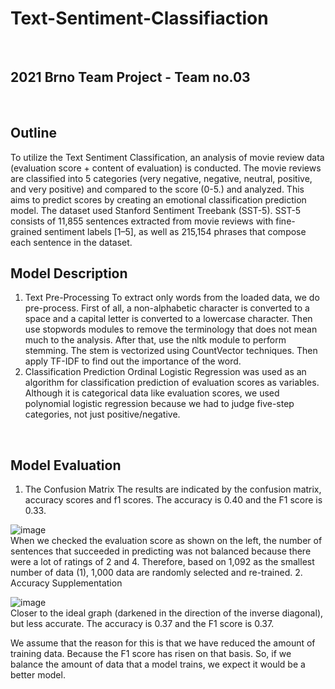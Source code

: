 # Text-Sentiment-Classifiaction
<br>

## 2021 Brno Team Project - Team no.03 

<br>

## Outline
 To utilize the Text Sentiment Classification, an analysis of movie review data (evaluation score + content of evaluation) is conducted. The movie reviews are classified into 5 categories (very negative, negative, neutral, positive, and very positive) and compared to the score (0-5.) and analyzed. This aims to predict scores by creating an emotional classification prediction model. The dataset used Stanford Sentiment Treebank (SST-5). SST-5 consists of 11,855 sentences extracted from movie reviews with fine-grained sentiment labels [1–5], as well as 215,154 phrases that compose each sentence in the dataset.
<br>

## Model Description
1. Text Pre-Processing
To extract only words from the loaded data, we do pre-process. First of all, a non-alphabetic character is converted to a space and a capital letter is converted to a lowercase character. Then use stopwords modules to remove the terminology that does not mean much to the analysis. After that, use the nltk module to perform stemming. The stem is vectorized using CountVector techniques. Then apply TF-IDF to find out the importance of the word.
2. Classification Prediction
Ordinal Logistic Regression was used as an algorithm for classification prediction of evaluation scores as variables. Although it is categorical data like evaluation scores, we used polynomial logistic regression because we had to judge five-step categories, not just positive/negative.
<br>

## Model Evaluation
1. The Confusion Matrix
The results are indicated by the confusion matrix, accuracy scores and f1 scores. The accuracy is 0.40 and the F1 score is 0.33. <br>

![image](https://user-images.githubusercontent.com/70425484/126782067-fca87499-25af-4b2f-908b-3e95b8acf9c4.png) <br> 
When we checked the evaluation score as shown on the left, the number of sentences that succeeded in predicting was not balanced because there were a lot of ratings of 2 and 4. Therefore, based on 1,092 as the smallest number of data (1), 1,000 data are randomly selected and re-trained.
2. Accuracy Supplementation
<br>

![image](https://user-images.githubusercontent.com/70425484/126782151-0225cffb-dfd2-4960-b624-1488b4781d8e.png) 
<br> 
Closer to the ideal graph (darkened in the direction of the inverse diagonal), but less accurate. The accuracy is 0.37 and the F1 score is 0.37. <br>

We assume that the reason for this is that we have reduced the amount of training data. Because the F1 score has risen on that basis. So, if we balance the amount of data that a model trains, we expect it would be a better model.


